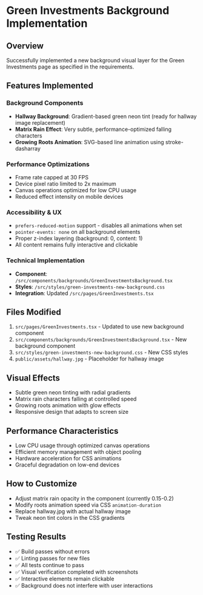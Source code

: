 # Green Investments Background Implementation

## Overview
Successfully implemented a new background visual layer for the Green Investments page as specified in the requirements.

## Features Implemented

### Background Components
- **Hallway Background**: Gradient-based green neon tint (ready for hallway image replacement)
- **Matrix Rain Effect**: Very subtle, performance-optimized falling characters
- **Growing Roots Animation**: SVG-based line animation using stroke-dasharray

### Performance Optimizations
- Frame rate capped at 30 FPS
- Device pixel ratio limited to 2x maximum
- Canvas operations optimized for low CPU usage
- Reduced effect intensity on mobile devices

### Accessibility & UX
- `prefers-reduced-motion` support - disables all animations when set
- `pointer-events: none` on all background elements
- Proper z-index layering (background: 0, content: 1)
- All content remains fully interactive and clickable

### Technical Implementation
- **Component**: `/src/components/backgrounds/GreenInvestmentsBackground.tsx`
- **Styles**: `/src/styles/green-investments-new-background.css`
- **Integration**: Updated `/src/pages/GreenInvestments.tsx`

## Files Modified
1. `src/pages/GreenInvestments.tsx` - Updated to use new background component
2. `src/components/backgrounds/GreenInvestmentsBackground.tsx` - New background component
3. `src/styles/green-investments-new-background.css` - New CSS styles
4. `public/assets/hallway.jpg` - Placeholder for hallway image

## Visual Effects
- Subtle green neon tinting with radial gradients
- Matrix rain characters falling at controlled speed
- Growing roots animation with glow effects
- Responsive design that adapts to screen size

## Performance Characteristics
- Low CPU usage through optimized canvas operations
- Efficient memory management with object pooling
- Hardware acceleration for CSS animations
- Graceful degradation on low-end devices

## How to Customize
- Adjust matrix rain opacity in the component (currently 0.15-0.2)
- Modify roots animation speed via CSS `animation-duration`
- Replace hallway.jpg with actual hallway image
- Tweak neon tint colors in the CSS gradients

## Testing Results
- ✅ Build passes without errors
- ✅ Linting passes for new files
- ✅ All tests continue to pass
- ✅ Visual verification completed with screenshots
- ✅ Interactive elements remain clickable
- ✅ Background does not interfere with user interactions